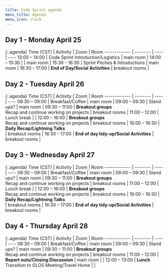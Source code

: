 ```yaml
---
title: Code Sprint agenda
menu_title: Agenda
menu_icon: clock
---
```


## Day 1 - Monday April 25

{:.agenda}
Time (CST)    | Activity | Zoom | Room
------------- | -------- | ---- | ----
13:00 – 14:00 | Code Sprint Introduction/Logistics | main room |
14:00 – 15:30 |  | main room |
15:30 - 16:30 | Sprint Pitches & Introductions | main room |
16:30 – 17:00 | **End of Day/Social Activities** | breakout rooms |

## Day 2 - Tuesday April 26

{:.agenda}
Time (CST)    | Activity | Zoom | Room
------------- | -------- | ---- | ----
08:30 – 09:00 | Breakfast/Coffee | main room |
09:00 – 09:30 | Stand ups? | main room |
09:30 – 11:00 | **Breakout groups**<br>Recap and continue working on projects | breakout rooms |
11:00 – 12:00 | Lunch break | |
12:00 – 16:00 | **Breakout groups**<br>Recap and continue working on projects | breakout rooms |
16:00 – 16:30 | **Daily Recap/Lightning Talks**<br> | breakout rooms |
16:30 – 17:00 | **End of day tidy-up/Social Activities** | breakout rooms |

## Day 3 - Wednesday April 27

{:.agenda}
Time (CST)    | Activity | Zoom | Room
------------- | -------- | ---- | ----
08:30 – 09:00 | Breakfast/Coffee | main room |
09:00 – 09:30 | Stand ups? | main room |
09:30 – 11:00 | **Breakout groups**<br>Recap and continue working on projects | breakout rooms |
11:00 – 12:00 | Lunch break |  |
12:00 – 16:00 | **Breakout groups**<br>Recap and continue working on projects | breakout rooms |
16:00 – 16:30 | **Daily Recap/Lightning Talks**<br> | breakout rooms |
16:30 – 17:00 | **End of day tidy-up/Social Activities** | breakout rooms |

## Day 4 - Thursday April 28

{:.agenda}
Time (CST)    | Activity | Zoom | Room
------------- | -------- | ---- | ----
08:30 – 09:00 | Breakfast/Coffee | main room |
09:00 – 09:30 | Stand ups? | main room |
09:30 – 11:00 | **Breakout groups**<br>Recap and continue working on projects | breakout rooms |
11:00 – 12:00 | **Report outs/Closing Discussion** | main room | |
12:00 – 13:00 | **Lunch**<br>Transition to GLOS Meeting/Travel Home |  |
